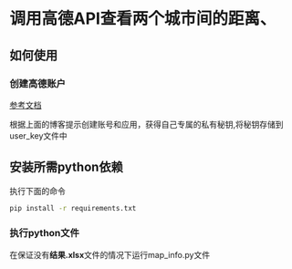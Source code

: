 # 调用高德API查看两个城市间的距离、


## 如何使用

### 创建高德账户
[参考文档](https://lbs.amap.com/api/webservice/summary/)

根据上面的博客提示创建账号和应用，获得自己专属的私有秘钥,将秘钥存储到user_key文件中

## 安装所需python依赖
执行下面的命令
```bash
pip install -r requirements.txt
```

### 执行python文件
在保证没有**结果.xlsx**文件的情况下运行map_info.py文件